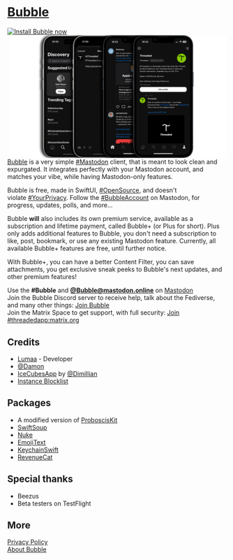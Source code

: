 # [Bubble](https://apps.lumaa.fr/app/bubble)

<a href="https://apps.apple.com/app/bubble/id6477757490"><img src="https://apps.lumaa.fr/assets/images/en_app_store_black_badge.svg" alt="Install Bubble now" width=200></a>
<img src="./README_data/Display-banner.png" width=500 align="right">

[Bubble](https://apps.lumaa.fr/app/bubble) is a very simple [#Mastodon](https://joinmastodon.org) client, that is meant to look clean and expurgated. It integrates perfectly with your Mastodon account, and matches your vibe, while having Mastodon-only features.

Bubble is free, made in SwiftUI, [#OpenSource](https://github.com/lumaa-dev/BubbleApp), and doesn't violate [#YourPrivacy](https://apps.lumaa.fr/legal/privacy?app=bubble). Follow the [#BubbleAccount](https://mastodon.online/@Bubble) on Mastodon, for progress, updates, polls, and more...

Bubble **will** also includes its own premium service, available as a subscription and lifetime payment, called Bubble+ (or Plus for short). Plus only adds additional features to Bubble, you don't need a subscription to like, post, bookmark, or use any existing Mastodon feature. Currently, all available Bubble+ features are free, until further notice.

With Bubble+, you can have a better Content Filter, you can save attachments, you get exclusive sneak peeks to Bubble's next updates, and other premium features! 

Use the **#Bubble** and [**@Bubble@mastodon.online**](https://mastodon.online/@Bubble) on [Mastodon](https://mastodonshare.com/?text=@Bubble@mastodon.online+%2523Bubble)\
Join the Bubble Discord server to receive help, talk about the Fediverse, and many other things: [Join Bubble](https://discord.gg/MaHcRbkX46)\
Join the Matrix Space to get support, with full security: [Join #threadedapp:matrix.org](https://matrix.to/#/#threadedapp:matrix.org)

## Credits
- [Lumaa](https://lumaa.fr/) - Developer
- [@Damon](https://social.wedistribute.org/@damon)
- [IceCubesApp](https://github.com/dimillian/IceCubesApp) by [@Dimillian](https://github.com/dimillian)
- [Instance Blocklist](https://codeberg.org/oliphant/blocklists/raw/branch/main/blocklists/_unified_tier0_blocklist.csv)

## Packages
- A modified version of [ProboscisKit](https://github.com/lumaa-dev/ProboscisKit)
- [SwiftSoup](https://github.com/scinfu/SwiftSoup)
- [Nuke](https://github.com/kean/Nuke)
- [EmojiText](https://github.com/divadretlaw/EmojiText)
- [KeychainSwift](https://github.com/evgenyneu/keychain-swift)
- [RevenueCat](https://www.revenuecat.com/)

## Special thanks
- Beezus
- Beta testers on TestFlight

## More
[Privacy Policy](https://apps.lumaa.fr/legal/privacy?app=bubble&utm_source=BubbleGit)\
[About Bubble](https://apps.lumaa.fr/app/bubble)
